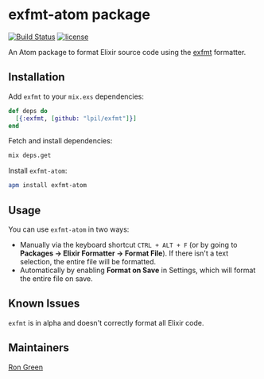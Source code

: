# exfmt-atom package

[![Build Status](https://travis-ci.org/rgreenjr/exfmt-atom.svg?branch=master)](https://travis-ci.org/rgreenjr/exfmt-atom) [![license](https://img.shields.io/github/license/mashape/apistatus.svg)]()

An Atom package to format Elixir source code using the [exfmt](https://github.com/lpil/exfmt) formatter.

## Installation

Add `exfmt` to your `mix.exs` dependencies:

```elixir
def deps do
  [{:exfmt, [github: "lpil/exfmt"]}]
end
```

Fetch and install dependencies:

```sh
mix deps.get
```

Install `exfmt-atom`:

```sh
apm install exfmt-atom
```

## Usage

You can use `exfmt-atom` in two ways:

- Manually via the keyboard shortcut `CTRL + ALT + F` (or by going to
**Packages → Elixir Formatter → Format File**). If there isn't a text
selection, the entire file will be formatted.
- Automatically by enabling **Format on Save** in Settings, which will format
the entire file on save.

## Known Issues

`exfmt` is in alpha and doesn't correctly format all Elixir code.

## Maintainers

[Ron Green](https://github.com/rgreenjr)
